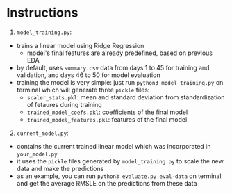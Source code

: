 # Instructions
1. ```model_training.py```:
  * trains a linear model using Ridge Regression
    * model's final features are already predefined, based on previous EDA
  * by default, uses ```summary.csv``` data from days 1 to 45 for training and validation, and days 46 to 50 for model evaluation
  * training the model is very simple: just run ```python3 model_training.py``` on terminal which will generate three ```pickle``` files:
      * ```scaler_stats.pkl```: mean and standard deviation from standardization of fetaures during training
      * ```trained_model_coefs.pkl```: coefficients of the final model
      * ```trained_model_features.pkl```: features of the final model
      
2. ```current_model.py```:
  * contains the current trained linear model which was incorporated in ```your_model.py```
  * it uses the ```pickle``` files generated by ```model_training.py``` to scale the new data and make the predictions
  * as an example, you can run ```python3 evaluate.py eval-data``` on terminal and get the average RMSLE on the predictions from these data
